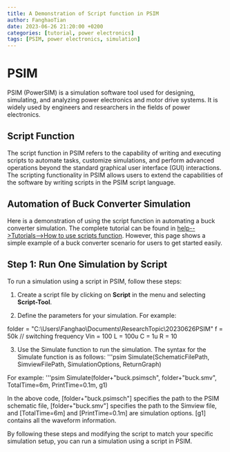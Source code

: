 ```yaml
---
title: A Demonstration of Script function in PSIM
author: FanghaoTian
date: 2023-06-26 21:20:00 +0200
categories: [tutorial, power electronics]
tags: [PSIM, power electronics, simulation]
---
```


# PSIM

PSIM (PowerSIM) is a simulation software tool used for designing, simulating, and analyzing power electronics and motor drive systems. It is widely used by engineers and researchers in the fields of power electronics.

## Script Function

The script function in PSIM refers to the capability of writing and executing scripts to automate tasks, customize simulations, and perform advanced operations beyond the standard graphical user interface (GUI) interactions. The scripting functionality in PSIM allows users to extend the capabilities of the software by writing scripts in the PSIM script language.

## Automation of Buck Converter Simulation

Here is a demonstration of using the script function in automating a buck converter simulation. The complete tutorial can be found in [help-->Tutorials-->How to use scripts function](#). However, this page shows a simple example of a buck converter scenario for users to get started easily.

## Step 1: Run One Simulation by Script

To run a simulation using a script in PSIM, follow these steps:

1. Create a script file by clicking on **Script** in the menu and selecting **Script-Tool**.

2. Define the parameters for your simulation. For example:

folder = "C:\Users\Fanghao\Documents\ResearchTopic\20230626PSIM\"
f = 50k  // switching frequency
Vin = 100
L = 100u
C = 1u
R = 10

3. Use the Simulate function to run the simulation. The syntax for the Simulate function is as follows:
'''psim
Simulate(SchematicFilePath, SimviewFilePath, SimulationOptions, ReturnGraph)

For example:
'''psim
Simulate(folder+"buck.psimsch", folder+"buck.smv", TotalTime=6m, PrintTime=0.1m, g1)

In the above code, [folder+"buck.psimsch"] specifies the path to the PSIM schematic file, [folder+"buck.smv"] specifies the path to the Simview file, and [TotalTime=6m] and [PrintTime=0.1m] are simulation options. [g1] contains all the waveform information.

By following these steps and modifying the script to match your specific simulation setup, you can run a simulation using a script in PSIM.


